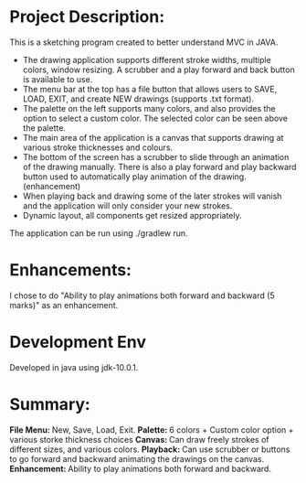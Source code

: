 <h1> Project Description: </h1> 
This is a sketching program created to better understand MVC in JAVA. 

<ul>
    <li> The drawing application supports different stroke widths, multiple colors, window resizing. A scrubber and a play forward and back button is available to use. </li>
    <li> The menu bar at the top has a file button that allows users to SAVE, LOAD, EXIT, and create NEW drawings (supports .txt format). </li>
    <li> The palette on the left supports many colors, and also provides the option to select a custom color. The selected color can be seen above the palette. </li> 
    <li> The main area of the application is a canvas that supports drawing at various stroke thicknesses and colours. </li> 
    <li> The bottom of the screen has a scrubber to slide through an animation of the drawing manually. There is also a play forward and play backward button used to automatically play animation of the drawing. (enhancement)</li> 
    <li> When playing back and drawing some of the later strokes will vanish and the application will only consider your new strokes. </li> 
    <li> Dynamic layout, all components get resized appropriately. </li>
</ul>

The application can be run using ./gradlew run.

<h1> Enhancements: </h1>  
I chose to do "Ability to play animations both forward and backward (5 marks)" as an enhancement. 

<h1> Development Env </h1> 
Developed in java using jdk-10.0.1. 


<h1> Summary: </h1> 
<b> File Menu: </b> New, Save, Load, Exit. 
<b> Palette: </b> 6 colors + Custom color option + various storke thickness choices 
<b> Canvas: </b> Can draw freely strokes of different sizes, and various colors.  
<b> Playback: </b> Can use scrubber or buttons to go forward and backward animating the drawings on the canvas. 
<b> Enhancement: </b> Ability to play animations both forward and backward.
